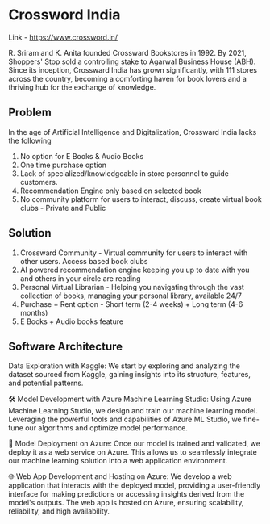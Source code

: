 # Crossword India 
Link - https://www.crossword.in/

R. Sriram and K. Anita founded Crossward Bookstores in 1992. By 2021, Shoppers' Stop sold a controlling stake to Agarwal Business House (ABH). Since its inception, Crossward India has grown significantly, with 111 stores across the country, becoming a comforting haven for book lovers and a thriving hub for the exchange of knowledge.

## Problem 

In the age of Artificial Intelligence and Digitalization, Crossward India lacks the following

1. No option for E Books & Audio Books
2. One time purchase option
3. Lack of specialized/knowledgeable in store personnel to guide customers.
4. Recommendation Engine only based on selected book
5. No community platform for users to interact, discuss, create virtual book clubs - Private and Public

## Solution 

1. Crossward Community - Virtual community for users to interact with other users. Access based book clubs
2. AI powered recommendation engine keeping you up to date with you and others in your circle are reading
3. Personal Virtual Librarian - Helping you navigating through the vast collection of books, managing your personal library, available 24/7
4. Purchase + Rent option - Short term (2-4 weeks) + Long term (4-6 months)
5. E Books + Audio books feature


## Software Architecture

Data Exploration with Kaggle: We start by exploring and analyzing the dataset sourced from Kaggle, gaining insights into its structure, features, and potential patterns.

🛠️ Model Development with Azure Machine Learning Studio: Using Azure Machine Learning Studio, we design and train our machine learning model. Leveraging the powerful tools and capabilities of Azure ML Studio, we fine-tune our algorithms and optimize model performance.

🚀 Model Deployment on Azure: Once our model is trained and validated, we deploy it as a web service on Azure. This allows us to seamlessly integrate our machine learning solution into a web application environment.

🌐 Web App Development and Hosting on Azure: We develop a web application that interacts with the deployed model, providing a user-friendly interface for making predictions or accessing insights derived from the model's outputs. The web app is hosted on Azure, ensuring scalability, reliability, and high availability.

